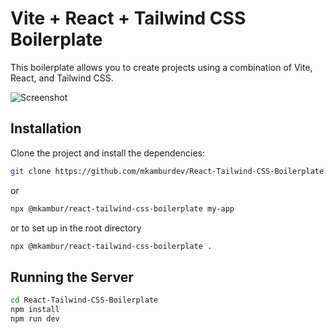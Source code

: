 # Vite + React + Tailwind CSS Boilerplate


This boilerplate allows you to create projects using a combination of Vite, React, and Tailwind CSS.

![Screenshot](/public/Screenshot.png)

## Installation

Clone the project and install the dependencies:

```bash
git clone https://github.com/mkamburdev/React-Tailwind-CSS-Boilerplate.git
```



or

```bash
npx @mkambur/react-tailwind-css-boilerplate my-app
```

or to set up in the root directory


```bash
npx @mkambur/react-tailwind-css-boilerplate .
```

## Running the Server

```bash
cd React-Tailwind-CSS-Boilerplate
npm install
npm run dev
```
